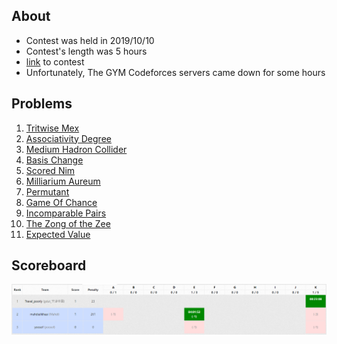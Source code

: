 ## About
* Contest was held in 2019/10/10
* Contest's length was 5 hours
* [link](https://vjudge.net/contest/331416) to contest
* Unfortunately, The GYM Codeforces servers came down for some hours

## Problems
1. [Tritwise Mex](https://codeforces.com/gym/102129/problem/A)
2. [Associativity Degree](https://codeforces.com/gym/102129/problem/B)
3. [Medium Hadron Collider](https://codeforces.com/gym/102129/problem/C)
4. [Basis Change](https://codeforces.com/gym/102129/problem/D)
5. [Scored Nim](https://codeforces.com/gym/102129/problem/E)
6. [Milliarium Aureum](https://codeforces.com/gym/102129/problem/F)
7. [Permutant](https://codeforces.com/gym/102129/problem/G)
8. [Game Of Chance](https://codeforces.com/gym/102129/problem/H)
9. [Incomparable Pairs](https://codeforces.com/gym/102129/problem/I)
10. [The Zong of the Zee](https://codeforces.com/gym/102129/problem/J)
11. [Expected Value](https://codeforces.com/gym/102129/problem/K)

## Scoreboard
![Alt text](scoreboard.png "Title")
